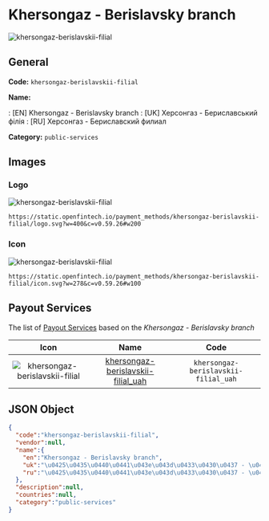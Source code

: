 
# Khersongaz - Berislavsky branch 
![khersongaz-berislavskii-filial](https://static.openfintech.io/payment_methods/khersongaz-berislavskii-filial/logo.svg?w=400&c=v0.59.26#w200)  

## General 
**Code:** `khersongaz-berislavskii-filial` 
 
**Name:** 
 
:	[EN] Khersongaz - Berislavsky branch 
:	[UK] Херсонгаз - Бериславський філія 
:	[RU] Херсонгаз - Бериславский филиал 
 
**Category:** `public-services` 
 

## Images 

### Logo 
![khersongaz-berislavskii-filial](https://static.openfintech.io/payment_methods/khersongaz-berislavskii-filial/logo.svg?w=400&c=v0.59.26#w200)  

```
https://static.openfintech.io/payment_methods/khersongaz-berislavskii-filial/logo.svg?w=400&c=v0.59.26#w200
```  

### Icon 
![khersongaz-berislavskii-filial](https://static.openfintech.io/payment_methods/khersongaz-berislavskii-filial/icon.svg?w=278&c=v0.59.26#w100)  

```
https://static.openfintech.io/payment_methods/khersongaz-berislavskii-filial/icon.svg?w=278&c=v0.59.26#w100
```  

## Payout Services 
 
The list of [Payout Services](/payout-services/) based on the _Khersongaz - Berislavsky branch_ 

|Icon|Name|Code| 
|:---:|:---:|:---:| 
|![khersongaz-berislavskii-filial](https://static.openfintech.io/payout_methods/khersongaz-berislavskii-filial/icon.png?w=278&c=v0.59.26#w40) |[khersongaz-berislavskii-filial_uah](/payout-services/khersongaz-berislavskii-filial_uah/)|`khersongaz-berislavskii-filial_uah`| 
 

## JSON Object 

```json
{
  "code":"khersongaz-berislavskii-filial",
  "vendor":null,
  "name":{
    "en":"Khersongaz - Berislavsky branch",
    "uk":"\u0425\u0435\u0440\u0441\u043e\u043d\u0433\u0430\u0437 - \u0411\u0435\u0440\u0438\u0441\u043b\u0430\u0432\u0441\u044c\u043a\u0438\u0439 \u0444\u0456\u043b\u0456\u044f",
    "ru":"\u0425\u0435\u0440\u0441\u043e\u043d\u0433\u0430\u0437 - \u0411\u0435\u0440\u0438\u0441\u043b\u0430\u0432\u0441\u043a\u0438\u0439 \u0444\u0438\u043b\u0438\u0430\u043b"
  },
  "description":null,
  "countries":null,
  "category":"public-services"
}
```  

